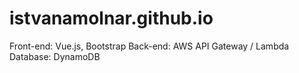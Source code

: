 # istvanamolnar.github.io


Front-end: Vue.js, Bootstrap
Back-end: AWS API Gateway / Lambda
Database: DynamoDB
